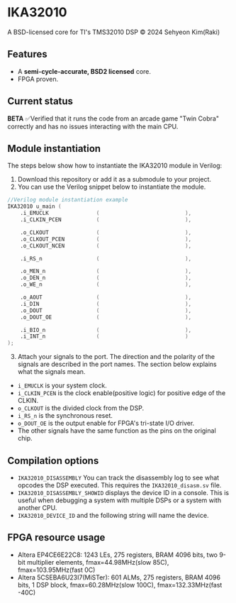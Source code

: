 # IKA32010
A BSD-licensed core for TI's TMS32010 DSP © 2024 Sehyeon Kim(Raki)

## Features
* A **semi-cycle-accurate, BSD2 licensed** core.
* FPGA proven.

## Current status
**BETA**
✅Verified that it runs the code from an arcade game "Twin Cobra" correctly and has no issues interacting with the main CPU.

## Module instantiation
The steps below show how to instantiate the IKA32010 module in Verilog:

1. Download this repository or add it as a submodule to your project.
2. You can use the Verilog snippet below to instantiate the module.

```verilog
//Verilog module instantiation example
IKA32010 u_main (
    .i_EMUCLK               (                           ),
    .i_CLKIN_PCEN           (                           ),

    .o_CLKOUT               (                           ),
    .o_CLKOUT_PCEN          (                           ),
    .o_CLKOUT_NCEN          (                           ),

    .i_RS_n                 (                           ),

    .o_MEN_n                (                           ),
    .o_DEN_n                (                           ),
    .o_WE_n                 (                           ),

    .o_AOUT                 (                           ),
    .i_DIN                  (                           ),
    .o_DOUT                 (                           ),
    .o_DOUT_OE              (                           ),

    .i_BIO_n                (                           ),
    .i_INT_n                (                           )
);
```
3. Attach your signals to the port. The direction and the polarity of the signals are described in the port names. The section below explains what the signals mean.


* `i_EMUCLK` is your system clock.
* `i_CLKIN_PCEN` is the clock enable(positive logic) for positive edge of the CLKIN.
* `o_CLKOUT` is the divided clock from the DSP.
* `i_RS_n` is the synchronous reset.
* `o_DOUT_OE` is the output enable for FPGA's tri-state I/O driver.
* The other signals have the same function as the pins on the original chip.

## Compilation options
* `IKA32010_DISASSEMBLY` You can track the disassembly log to see what opcodes the DSP executed. This requires the `IKA32010_disasm.sv` file.
* `IKA32010_DISASSEMBLY_SHOWID` displays the device ID in a console. This is useful when debugging a system with multiple DSPs or a system with another CPU.
* `IKA32010_DEVICE_ID` and the following string will name the device.

## FPGA resource usage
* Altera EP4CE6E22C8: 1243 LEs, 275 registers, BRAM 4096 bits, two 9-bit multiplier elements, fmax=44.98MHz(slow 85C), fmax=103.95MHz(fast 0C)
* Altera 5CSEBA6U23I7(MiSTer): 601 ALMs, 275 registers, BRAM 4096 bits, 1 DSP block, fmax=60.28MHz(slow 100C), fmax=132.33MHz(fast -40C)
